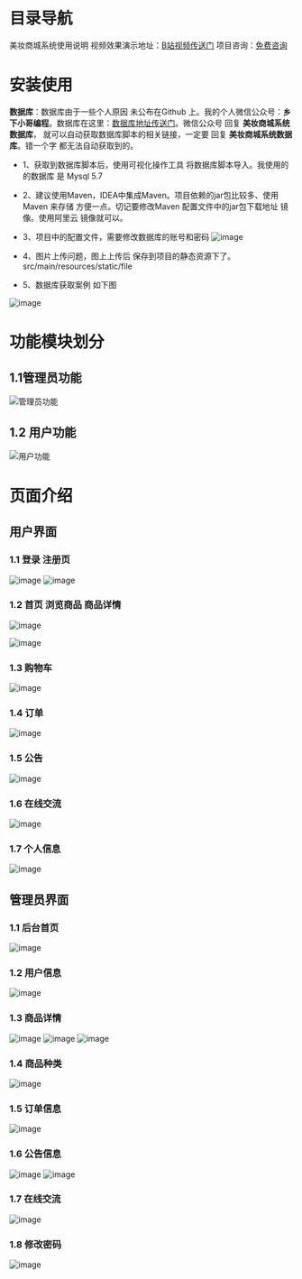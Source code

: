 # 目录导航
美妆商城系统使用说明
视频效果演示地址：<a href ="https://b23.tv/G3JVfEK" >B站视频传送门</a>
项目咨询：<a href ="https://mbd.pub/o/bread/Z5icmZlw" >免费咨询</a> 
# 安装使用
**数据库**：数据库由于一些个人原因 未公布在Github 上。我的个人微信公众号：**乡下小哥编程**。数据库在这里：<a href ="https://mbd.pub/o/bread/ZJmbmZpp" >数据库地址传送门</a>。微信公众号 回复 **美妆商城系统数据库**， 就可以自动获取数据库脚本的相关链接，一定要 回复 **美妆商城系统数据库**。错一个字 都无法自动获取到的。

- 1、获取到数据库脚本后，使用可视化操作工具 将数据库脚本导入。我使用的的数据库 是 Mysql 5.7
- 2、建议使用Maven，IDEA中集成Maven。项目依赖的jar包比较多、使用Maven 来存储 方便一点。切记要修改Maven 配置文件中的jar包下载地址 镜像。使用阿里云 镜像就可以。
- 3、项目中的配置文件，需要修改数据库的账号和密码
![image](https://github.com/zhengyuzh/meizhuangshop/assets/95670150/df5fdf84-6df9-48fb-ad3f-9afa2206d32a)

- 4、图片上传问题，图上上传后 保存到项目的静态资源下了。src/main/resources/static/file

- 5、数据库获取案例 如下图
  
![image](https://github.com/zhengyuzh/meizhuangshop/assets/95670150/36f27ea6-a201-48a3-952b-5fba72d6e40d)


# 功能模块划分

## 1.1管理员功能
![管理员功能](https://github.com/zhengyuzh/meizhuangshop/assets/95670150/7a10e396-f067-4bfa-99fc-c55b765e28e7)

## 1.2 用户功能
![用户功能](https://github.com/zhengyuzh/meizhuangshop/assets/95670150/260d06ed-050d-4f94-8ab7-65868601cab6)

# 页面介绍

## 用户界面
### 1.1 登录 注册页
![image](https://github.com/zhengyuzh/meizhuangshop/assets/95670150/17f95a50-5f95-46d1-9d85-d1a459404596)
![image](https://github.com/zhengyuzh/meizhuangshop/assets/95670150/003c1d59-6637-49d8-ba0d-b8711ad83541)

### 1.2 首页 浏览商品 商品详情
![image](https://github.com/zhengyuzh/meizhuangshop/assets/95670150/cb2dbe16-fd0f-413f-8d5e-ee093486f1e6)


![image](https://github.com/zhengyuzh/meizhuangshop/assets/95670150/b90e51c0-65ef-431b-87f3-5ece657c6e1e)

### 1.3 购物车
![image](https://github.com/zhengyuzh/meizhuangshop/assets/95670150/59cdf050-886e-4079-a774-b052dd8ae7cd)

### 1.4 订单
![image](https://github.com/zhengyuzh/meizhuangshop/assets/95670150/dd80a14a-eb38-41b2-9919-3dce9fda9e60)

### 1.5 公告
![image](https://github.com/zhengyuzh/meizhuangshop/assets/95670150/1f05b06e-5ebb-4e33-88e0-a07bb6cdb7fa)

### 1.6 在线交流
![image](https://github.com/zhengyuzh/meizhuangshop/assets/95670150/650b107d-5628-4b37-9210-aa44f2d9d0d2)

### 1.7 个人信息
![image](https://github.com/zhengyuzh/meizhuangshop/assets/95670150/cdd1723b-5990-4b32-8d83-2a28a48fb08a)

## 管理员界面
### 1.1 后台首页
![image](https://github.com/zhengyuzh/meizhuangshop/assets/95670150/fef0ef62-d16b-4338-9a2d-6eaa331cb991)

### 1.2 用户信息
![image](https://github.com/zhengyuzh/meizhuangshop/assets/95670150/938c8275-b21e-4478-ab24-a5a3820ae894)

### 1.3 商品详情
![image](https://github.com/zhengyuzh/meizhuangshop/assets/95670150/0b31abb9-322d-4bec-b2bc-bfe499a83399)
![image](https://github.com/zhengyuzh/meizhuangshop/assets/95670150/91514611-30a0-4330-a322-d7f728797239)
![image](https://github.com/zhengyuzh/meizhuangshop/assets/95670150/7ef6083a-e73e-46cd-ac67-78068ab69b19)

### 1.4 商品种类

![image](https://github.com/zhengyuzh/meizhuangshop/assets/95670150/0cd5f0a8-0932-4d97-be17-0d9a7acccddb)

### 1.5 订单信息
![image](https://github.com/zhengyuzh/meizhuangshop/assets/95670150/4d1d7f68-53b4-48ab-8435-477606abc083)

### 1.6 公告信息
![image](https://github.com/zhengyuzh/meizhuangshop/assets/95670150/ba228720-6e56-48f2-8c90-c966fefaf5c3)
![image](https://github.com/zhengyuzh/meizhuangshop/assets/95670150/5a9815e8-675a-4b45-b53e-57544a239c95)

### 1.7 在线交流
![image](https://github.com/zhengyuzh/meizhuangshop/assets/95670150/cacf6810-849a-4fba-8fdb-a3a5fecd4bda)

### 1.8 修改密码
![image](https://github.com/zhengyuzh/meizhuangshop/assets/95670150/9691bad3-52b3-47c0-bf67-07b2a3ba9ea7)






